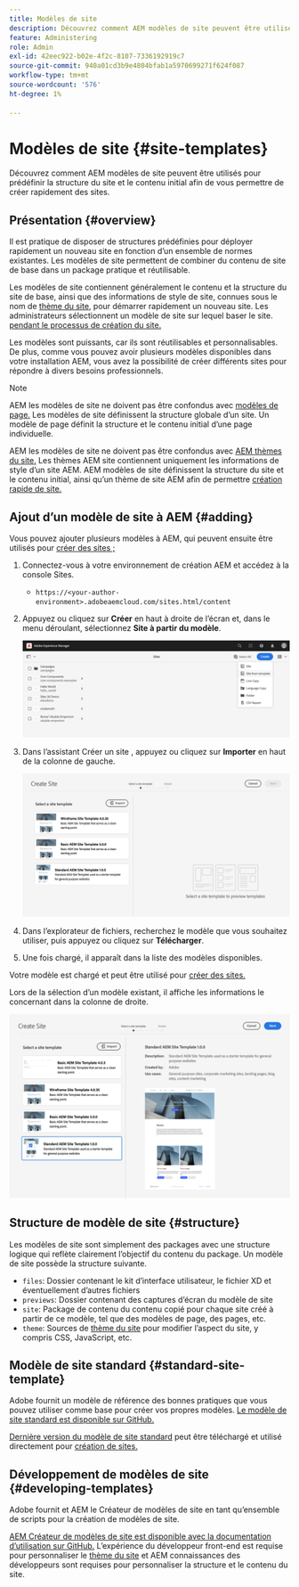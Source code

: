 ```yaml
---
title: Modèles de site
description: Découvrez comment AEM modèles de site peuvent être utilisés pour prédéfinir la structure du site et le contenu initial afin de vous permettre de créer rapidement des sites.
feature: Administering
role: Admin
exl-id: 42eec922-b02e-4f2c-8107-7336192919c7
source-git-commit: 940a01cd3b9e4804bfab1a5970699271f624f087
workflow-type: tm+mt
source-wordcount: '576'
ht-degree: 1%

---
```


# Modèles de site {#site-templates}

Découvrez comment AEM modèles de site peuvent être utilisés pour prédéfinir la structure du site et le contenu initial afin de vous permettre de créer rapidement des sites.

## Présentation {#overview}

Il est pratique de disposer de structures prédéfinies pour déployer rapidement un nouveau site en fonction d’un ensemble de normes existantes. Les modèles de site permettent de combiner du contenu de site de base dans un package pratique et réutilisable.

Les modèles de site contiennent généralement le contenu et la structure du site de base, ainsi que des informations de style de site, connues sous le nom de [thème du site,](site-themes.md) pour démarrer rapidement un nouveau site. Les administrateurs sélectionnent un modèle de site sur lequel baser le site. [pendant le processus de création du site.](create-site.md)

Les modèles sont puissants, car ils sont réutilisables et personnalisables. De plus, comme vous pouvez avoir plusieurs modèles disponibles dans votre installation AEM, vous avez la possibilité de créer différents sites pour répondre à divers besoins professionnels.

>[!NOTE]
>
>AEM les modèles de site ne doivent pas être confondus avec [modèles de page.](/help/sites-cloud/authoring/features/templates.md) Les modèles de site définissent la structure globale d’un site. Un modèle de page définit la structure et le contenu initial d’une page individuelle.
>
>AEM les modèles de site ne doivent pas être confondus avec [AEM thèmes du site.](site-themes.md) Les thèmes AEM site contiennent uniquement les informations de style d’un site AEM. AEM modèles de site définissent la structure du site et le contenu initial, ainsi qu’un thème de site AEM afin de permettre [création rapide de site.](create-site.md)

## Ajout d’un modèle de site à AEM {#adding}

Vous pouvez ajouter plusieurs modèles à AEM, qui peuvent ensuite être utilisés pour [créer des sites ;](create-site.md)

1. Connectez-vous à votre environnement de création AEM et accédez à la console Sites.

   * `https://<your-author-environment>.adobeaemcloud.com/sites.html/content`

1. Appuyez ou cliquez sur **Créer** en haut à droite de l’écran et, dans le menu déroulant, sélectionnez **Site à partir du modèle**.

   ![Créer un site à partir d&#39;un modèle](../assets/create-site-from-template.png)

1. Dans l’assistant Créer un site , appuyez ou cliquez sur **Importer** en haut de la colonne de gauche.

   ![Assistant de création de site](../assets/site-creation-wizard.png)

1. Dans l’explorateur de fichiers, recherchez le modèle que vous souhaitez utiliser, puis appuyez ou cliquez sur **Télécharger**.

1. Une fois chargé, il apparaît dans la liste des modèles disponibles.

Votre modèle est chargé et peut être utilisé pour [créer des sites.](create-site.md)

Lors de la sélection d’un modèle existant, il affiche les informations le concernant dans la colonne de droite.

![Sélectionner un modèle](../assets/select-site-template.png)

## Structure de modèle de site {#structure}

Les modèles de site sont simplement des packages avec une structure logique qui reflète clairement l’objectif du contenu du package. Un modèle de site possède la structure suivante.

* `files`: Dossier contenant le kit d’interface utilisateur, le fichier XD et éventuellement d’autres fichiers
* `previews`: Dossier contenant des captures d’écran du modèle de site
* `site`: Package de contenu du contenu copié pour chaque site créé à partir de ce modèle, tel que des modèles de page, des pages, etc.
* `theme`: Sources de [thème du site](site-themes.md) pour modifier l’aspect du site, y compris CSS, JavaScript, etc.

## Modèle de site standard {#standard-site-template}

Adobe fournit un modèle de référence des bonnes pratiques que vous pouvez utiliser comme base pour créer vos propres modèles. [Le modèle de site standard est disponible sur GitHub.](https://github.com/adobe/aem-site-template-standard)

[Dernière version du modèle de site standard](https://github.com/adobe/aem-site-template-standard/releases) peut être téléchargé et utilisé directement pour [création de sites.](create-site.md)

## Développement de modèles de site {#developing-templates}

Adobe fournit et AEM le Créateur de modèles de site en tant qu’ensemble de scripts pour la création de modèles de site.

[AEM Créateur de modèles de site est disponible avec la documentation d’utilisation sur GitHub.](https://github.com/adobe/aem-site-template-builder) L’expérience du développeur front-end est requise pour personnaliser le [thème du site](site-themes.md) et AEM connaissances des développeurs sont requises pour personnaliser la structure et le contenu du site.
